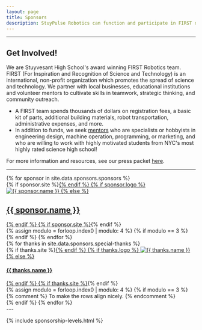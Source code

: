 ```yaml
---
layout: page
title: Sponsors
description: StuyPulse Robotics can function and participate in FIRST due to the generous support of our many sponsors. All donations support the team and help to keep it running.
---
```

---
## Get Involved!
We are Stuyvesant High School's award winning FIRST Robotics team.  FIRST (For Inspiration and Recognition of Science and Technology) is an international, non-profit organization which promotes the spread of science and technology. We partner with local businesses, educational institutions and volunteer mentors to cultivate skills in teamwork, strategic thinking, and community outreach.

- A FIRST team spends thousands of dollars on registration fees, a basic kit of parts, additional building materials, robot transportation, administrative expenses, and more.
- In addition to funds, we seek [mentors](/about/mentors/) who are specialists or hobbyists in engineering design, machine operation, programming, or marketing, and who are willing to work with highly motivated students from NYC's most highly rated science high school!

For more information and resources, see our press packet [here](https://stuypulse.nyc3.cdn.digitaloceanspaces.com/site/sponsorships/2018SponsorshipPacket.pdf).

---
<div class="row">
{% for sponsor in site.data.sponsors.sponsors %}
    <div class="span3 sponsor-logo-container">
        {% if sponsor.site %}<a href="{{ sponsor.site }}">{% endif %}
        {% if sponsor.logo %}
            <img class="sponsor-logo-image" alt="{{ sponsor.name }}" title="{{ sponsor.name }}" src="{{ sponsor.logo }}">
        {% else %}
            <div class="sponsor-text-sponsor-page"><h2><strong>{{ sponsor.name }}</strong></h2></div>
        {% endif %}
        {% if sponsor.site %}</a>{% endif %}
    </div>
{% assign modulo = forloop.index0 | modulo: 4 %}
{% if modulo == 3 %} 
</div>
<div class="row">
{% endif %}
{% endfor %}
</div>

<div class="row">
{% for thanks in site.data.sponsors.special-thanks %}
    <div class="span3 sponsor-logo-container">
        {% if thanks.site %}<a href="{{ thanks.site }}">{% endif %}
        {% if thanks.logo %}
            <img class="sponsor-logo-image" alt="{{ thanks.name }}" title="{{ thanks.name }}" src="{{ thanks.logo }}">
        {% else %}
            <div class="sponsor-text-sponsor-page"><h4><strong>{{ thanks.name }}</strong></h4></div>
        {% endif %}
        {% if thanks.site %}</a>{% endif %}
    </div>
    {% assign modulo = forloop.index0 | modulo: 4 %}
    {% if modulo == 3 %} {% comment %} To make the rows align nicely. {% endcomment %}
</div>
<div class="row">
    {% endif %}
{% endfor %}
</div>
---

{% include sponsorship-levels.html %}
